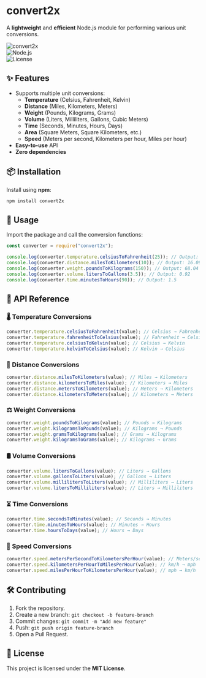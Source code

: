 # **convert2x**

A **lightweight** and **efficient** Node.js module for performing various unit conversions.

![convert2x](https://img.shields.io/badge/convert2x-v1.0.1-darkred)  
![Node.js](https://img.shields.io/badge/Node.js-14%2B-green)  
![License](https://img.shields.io/badge/license-MIT-blue)

## **✨ Features**

-   Supports multiple unit conversions:
    -   **Temperature** (Celsius, Fahrenheit, Kelvin)
    -   **Distance** (Miles, Kilometers, Meters)
    -   **Weight** (Pounds, Kilograms, Grams)
    -   **Volume** (Liters, Milliliters, Gallons, Cubic Meters)
    -   **Time** (Seconds, Minutes, Hours, Days)
    -   **Area** (Square Meters, Square Kilometers, etc.)
    -   **Speed** (Meters per second, Kilometers per hour, Miles per hour)
-   **Easy-to-use** API
-   **Zero dependencies**

## **📦 Installation**

Install using **npm**:

```sh
npm install convert2x
```

## **🚀 Usage**

Import the package and call the conversion functions:

```js
const converter = require("convert2x");

console.log(converter.temperature.celsiusToFahrenheit(25)); // Output: 77
console.log(converter.distance.milesToKilometers(10)); // Output: 16.09
console.log(converter.weight.poundsToKilograms(150)); // Output: 68.04
console.log(converter.volume.litersToGallons(3.5)); // Output: 0.92
console.log(converter.time.minutesToHours(90)); // Output: 1.5
```

## **📖 API Reference**

### **🌡 Temperature Conversions**

```js
converter.temperature.celsiusToFahrenheit(value); // Celsius → Fahrenheit
converter.temperature.fahrenheitToCelsius(value); // Fahrenheit → Celsius
converter.temperature.celsiusToKelvin(value); // Celsius → Kelvin
converter.temperature.kelvinToCelsius(value); // Kelvin → Celsius
```

### **📏 Distance Conversions**

```js
converter.distance.milesToKilometers(value); // Miles → Kilometers
converter.distance.kilometersToMiles(value); // Kilometers → Miles
converter.distance.metersToKilometers(value); // Meters → Kilometers
converter.distance.kilometersToMeters(value); // Kilometers → Meters
```

### **⚖ Weight Conversions**

```js
converter.weight.poundsToKilograms(value); // Pounds → Kilograms
converter.weight.kilogramsToPounds(value); // Kilograms → Pounds
converter.weight.gramsToKilograms(value); // Grams → Kilograms
converter.weight.kilogramsToGrams(value); // Kilograms → Grams
```

### **🛢 Volume Conversions**

```js
converter.volume.litersToGallons(value); // Liters → Gallons
converter.volume.gallonsToLiters(value); // Gallons → Liters
converter.volume.millilitersToLiters(value); // Milliliters → Liters
converter.volume.litersToMilliliters(value); // Liters → Milliliters
```

### **⏳ Time Conversions**

```js
converter.time.secondsToMinutes(value); // Seconds → Minutes
converter.time.minutesToHours(value); // Minutes → Hours
converter.time.hoursToDays(value); // Hours → Days
```

### **🚗 Speed Conversions**

```js
converter.speed.metersPerSecondToKilometersPerHour(value); // Meters/sec → km/h
converter.speed.kilometersPerHourToMilesPerHour(value); // km/h → mph
converter.speed.milesPerHourToKilometersPerHour(value); // mph → km/h
```

## **🛠 Contributing**

1. Fork the repository.
2. Create a new branch: `git checkout -b feature-branch`
3. Commit changes: `git commit -m "Add new feature"`
4. Push: `git push origin feature-branch`
5. Open a Pull Request.

## **📝 License**

This project is licensed under the **MIT License**.
